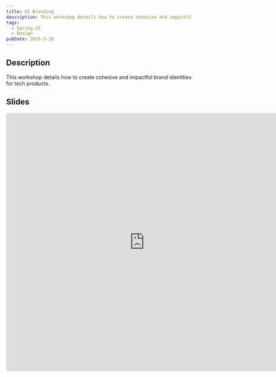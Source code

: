 ```yaml
---
title: UI Branding
description: This workshop details how to create cohesive and impactful brand identities for tech products.
tags:
  - Spring-25
  - Design
pubDate: 2025-3-10
---
```


## Description

This workshop details how to create cohesive and impactful brand identities for tech products.

## Slides

<iframe src="https://docs.google.com/presentation/d/e/2PACX-1vTfHi__6wl1g-pGYOsREJqa9AkBE63BbOQsWQ9DepFPGlJr3lFFeD3xFLSP0ZqTwsH8GwGQp22pKR89/embed?start=false&loop=false&delayms=3000" frameborder="0" width="750" height="700" allowfullscreen="true" mozallowfullscreen="true" webkitallowfullscreen="true"></iframe>
